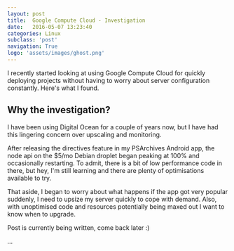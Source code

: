 ```yaml
---
layout: post
title:  Google Compute Cloud - Investigation
date:   2016-05-07 13:23:40
categories: Linux
subclass: 'post'
navigation: True
logo: 'assets/images/ghost.png'
---
```



I recently started looking at using Google Compute Cloud for quickly deploying projects without having to worry about server configuration constantly. Here's what I found.

## Why the investigation?

I have been using Digital Ocean for a couple of years now, but I have had this lingering concern over upscaling and monitoring.

After releasing the directives feature in my PSArchives Android app, the node api on the $5/mo Debian droplet began peaking at 100% and occasionally restarting. To admit, there is a bit of low performance code in there, but hey, I'm still learning and there are plenty of optimisations available to try.

That aside, I began to worry about what happens if the app got very popular suddenly, I need to upsize my server quickly to cope with demand. Also, with unoptimised code and resources potentially being maxed out I want to know when to upgrade.

Post is currently being written, come back later :)

...
